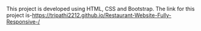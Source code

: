 This project is developed using HTML, CSS and Bootstrap. The link for this project is-https://tripathi2212.github.io/Restaurant-Website-Fully-Responsive-/
